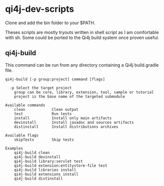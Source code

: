 # qi4j-dev-scripts

Clone and add the bin folder to your $PATH.

Theses scripts are mostly tryouts written in shell script as I am comfortable with sh.
Some could be ported to the Qi4j build system once proven useful.

## qi4j-build

This command can be run from any directory containing a Qi4j build.gradle file.

    qi4j-build [-p group:project] command [flags]

      -p Select the target project
        group can be core, library, extension, tool, sample or tutorial
        project is the base name of the targeted submodule

    Available commands
        clean            Clean output
        test             Run tests
        install          Install only main artifacts
        devinstall       Install javadoc and sources artifacts
        distinstall      Install distributions archives

    Available flags
        skipTests        Skip tests

    Examples
        qi4j-build clean
        qi4j-build devinstall
        qi4j-build library:servlet test
        qi4j-build extension:entitystore-file test
        qi4j-build libraries install
        qi4j-build extensions install
        qi4j-build distinstall


